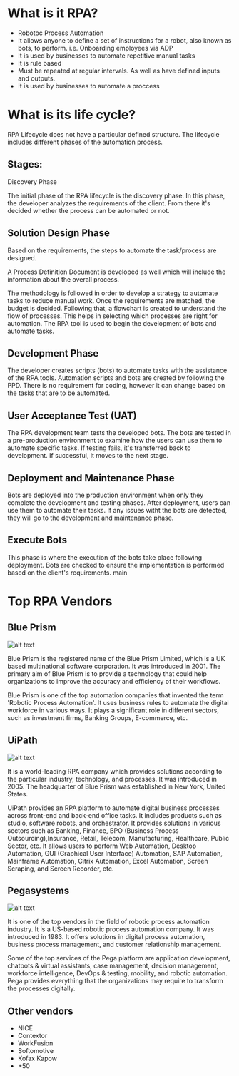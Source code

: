# What is it RPA?
- Robotoc Process Automation
- It allows anyone to define a set of instructions for a robot, also known as bots, to perform. i.e. Onboarding employees via ADP
- It is used by businesses to automate repetitive manual tasks
- It is rule based
- Must be repeated at regular intervals. As well as have defined inputs and outputs.
- It is used by businesses to automate a proccess

# What is its life cycle?

RPA Lifecycle does not have a particular defined structure. The lifecycle includes different phases of the automation process.

## Stages:

Discovery Phase

The initial phase of the RPA lifecycle is the discovery phase. In this phase, the developer analyzes the requirements of the client. From there it's decided whether the process can be automated or not.

## Solution Design Phase

Based on the requirements, the steps to automate the task/process are designed.

A Process Definition Document is developed as well which will include the information about the overall process.

The methodology is followed in order to develop a strategy to automate tasks to reduce manual work. Once the requirements are matched, the budget is decided. Following that, a flowchart is created to understand the flow of processes. This helps in selecting which processes are right for automation. The RPA tool is used to begin the development of bots and automate tasks.

## Development Phase

The developer creates scripts (bots) to automate tasks with the assistance of the RPA tools. Automation scripts and bots are created by following the PPD. There is no requirement for coding, however it can change based on the tasks that are to be automated.

## User Acceptance Test (UAT)

The RPA development team tests the developed bots. The bots are tested in a pre-production environment to examine how the users can use them to automate specific tasks. If testing fails, it's transferred back to development. If successful, it moves to the next stage.

## Deployment and Maintenance Phase

Bots are deployed into the production environment when only they complete the development and testing phases. After deployment, users can use them to automate their tasks. If any issues witht the bots are detected, they will go to the development and maintenance phase.

## Execute Bots

This phase is where the execution of the bots take place following deployment. Bots are checked to ensure the implementation is performed based on the client's requirements.
 main

 # Top RPA Vendors


## Blue Prism
![alt text](https://static.javatpoint.com/tutorial/rpa/images/top-rpa-vendors.png)

Blue Prism is the registered name of the Blue Prism Limited, which is a UK based multinational software corporation. It was introduced in 2001. The primary aim of Blue Prism is to provide a technology that could help organizations to improve the accuracy and efficiency of their workflows. 

Blue Prism is one of the top automation companies that invented the term 'Robotic Process Automation'. It uses business rules to automate the digital workforce in various ways. It plays a significant role in different sectors, such as investment firms, Banking Groups, E-commerce, etc.

## UiPath
![alt text](https://static.javatpoint.com/tutorial/rpa/images/top-rpa-vendors2.png) 

It is a world-leading RPA company which provides solutions according to the particular industry, technology, and processes. It was introduced in 2005. The headquarter of Blue Prism was established in New York, United States.

UiPath provides an RPA platform to automate digital business processes across front-end and back-end office tasks. It includes products such as studio, software robots, and orchestrator. It provides solutions in various sectors such as Banking, Finance, BPO (Business Process Outsourcing),Insurance, Retail, Telecom, Manufacturing, Healthcare, Public Sector, etc. It allows users to perform Web Automation, Desktop Automation, GUI (Graphical User Interface) Automation, SAP Automation, Mainframe Automation, Citrix Automation, Excel Automation, Screen Scraping, and Screen Recorder, etc.

## Pegasystems
![alt text](https://static.javatpoint.com/tutorial/rpa/images/top-rpa-vendors4.png)

It is one of the top vendors in the field of robotic process automation industry. It is a US-based robotic process automation company. It was introduced in 1983. It offers solutions in digital process automation, business process management, and customer relationship management.

Some of the top services of the Pega platform are application development, chatbots & virtual assistants, case management, decision management, workforce intelligence, DevOps
& testing, mobility, and robotic automation. Pega provides everything that the organizations may require to transform the processes digitally.


## Other vendors
- NICE
- Contextor
- WorkFusion
- Softomotive
- Kofax Kapow
- +50







